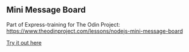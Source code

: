 ## Mini Message Board

Part of Express-training for The Odin Project:
https://www.theodinproject.com/lessons/nodejs-mini-message-board

[Try it out here]()